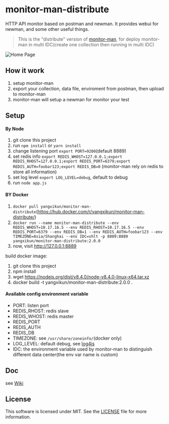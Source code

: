 # monitor-man-distribute

HTTP API monitor based on postman and newman. It provides webui for newman, and some other useful things.

> This is the "distribute" version of [monitor-man](https://github.com/yangxikun/monitor-man), for deploy monitor-man in multi IDC(create one collection then running in multi IDC)

![Home Page](https://github.com/yangxikun/monitor-man-distribute/raw/master/static/images/home.png)

## How it work

1. setup monitor-man
1. export your collection, data file, enviroment from postman, then upload to monitor-man
1. monitor-man will setup a newman for monitor your test

## Setup

#### By Node

1. git clone this project
1. run `npm install` or `yarn install`
1. change listening port `export PORT=9200`(default 8889)
1. set redis info `export REDIS_WHOST=127.0.0.1;export REDIS_RHOST=127.0.0.1;export REDIS_PORT=6379;export REDIS_AUTH=foobar123;export REDIS_DB=0` (monitor-man rely on redis to store all information)
1. set log level `export LOG_LEVEL=debug`, default to debug
1. run `node app.js`

#### BY Docker

1. `docker pull yangxikun/monitor-man-distribute`(https://hub.docker.com/r/yangxikun/monitor-man-distribute/)
1. `docker run --name monitor-man-distribute --env REDIS_WHOST=10.17.16.5 --env REDIS_RHOST=10.17.16.5 --env REDIS_PORT=6379 --env REDIS_DB=1 --env REDIS_AUTH=foobar123 --env TIMEZONE=Asia/Shanghai --env IDC=shlt -p 8889:8889 yangxikun/monitor-man-distribute:2.0.0`
1. now, visit http://127.0.0.1:8889

build docker image:

1. git clone this project
1. npm install
1. wget https://nodejs.org/dist/v8.4.0/node-v8.4.0-linux-x64.tar.xz
1. docker build -t yangxikun/monitor-man-distribute:2.0.0 .

#### Available config environment variable

* PORT: listen port
* REDIS_RHOST: redis slave
* REDIS_WHOST: redis master
* REDIS_PORT
* REDIS_AUTH
* REDIS_DB
* TIMEZONE: see `/usr/share/zoneinfo/`(docker only)
* LOG_LEVEL: default debug, see [log4js](https://www.npmjs.com/package/log4js)
* IDC: the environment variable used by monitor-man to distinguish different data center(the env var name is custom)

## Doc
see [Wiki](https://github.com/yangxikun/monitor-man-distribute/wiki)

## License
This software is licensed under MIT. See the [LICENSE](LICENSE) file for more information.
